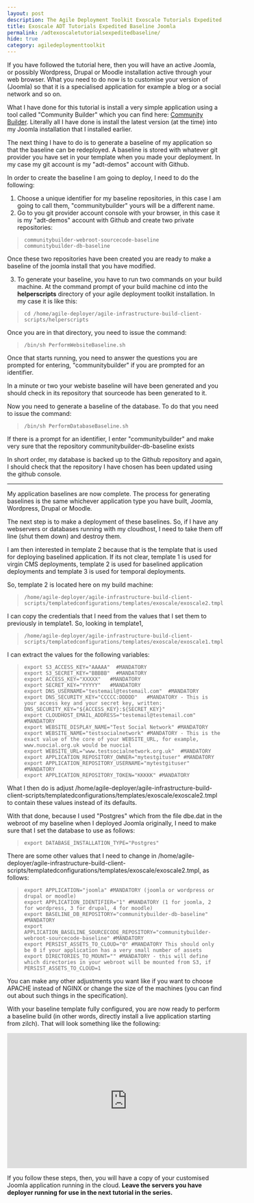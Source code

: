 ```yaml
---
layout: post
description: The Agile Deployment Toolkit Exoscale Tutorials Expedited Baseline Joomla
title: Exoscale ADT Tutorials Expedited Baseline Joomla
permalink: /adtexoscaletutorialsexpeditedbaseline/
hide: true
category: agiledeploymenttoolkit
---
```


If you have followed the tutorial here, then you will have an active Joomla, or possibly Wordpress, Drupal or Moodle installation active through your web browser.
What you need to do now is to customise your version of (Joomla) so that it is a specialised application for example a blog or a social network and so on. 

What I have done for this tutorial is install a very simple application using a tool called "Community Builder" which you can find here: [Community Builder](www.joomlapolis.com). Literally all I have done is install the latest version (at the time) into my Joomla installation that I installed earlier. 

The next thing I have to do is to generate a baseline of my application so that the baseline can be redeployed. A baseline is stored with whatever git provider you have set in your template when you made your deployment. In my case my git account is my "adt-demos" account with Github. 

In order to create the baseline I am going to deploy, I need to do the following:

1. Choose a unique identifier for my baseline repositories, in this case I am going to call them, "communitybuilder" yours will be a different name.
2. Go to you git provider account console with your browser, in this case it is my "adt-demos" account with Github and create two private repositories:

>     communitybuilder-webroot-sourcecode-baseline
>     communitybuilder-db-baseline

Once these two repositories have been created you are ready to make a baseline of the joomla install that you have modified. 

3. To generate your baseline, you have to run two commands on your build machine. At the command prompt of your build machine cd into the **helperscripts** directory of your agile deployment toolkit installation. In my case it is like this:

>     cd /home/agile-deployer/agile-infrastructure-build-client-scripts/helperscripts

Once you are in that directory, you need to issue the command:

>     /bin/sh PerformWebsiteBaseline.sh

Once that starts running, you need to answer the questions you are prompted for entering, "communitybuilder" if you are prompted for an identifier. 

In a minute or two your webiste baseline will have been generated and you should check in its repository that sourceode has been generated to it. 

Now you need to generate a baseline of the database. To do that you need to issue the command:

>     /bin/sh PerformDatabaseBaseline.sh

If there is a prompt for an identifier, I enter "communitybuilder" and make very sure that the repository communitybuilder-db-baseline exists

In short order, my database is backed up to the Github repository and again, I should check that the repository I have chosen has been updated using the github console.

-----------------------------------------------

My application baselines are now complete. The process for generating baselines is the same whichever application type you have built, Joomla, Wordpress, Drupal or Moodle. 

The next step is to make a deployment of these baselines. So, if I have any webservers or databases running with my cloudhost, I need to take them off line (shut them down) and destroy them. 

I am then interested in template 2 because that is the template that is used for deploying baselined application. If its not clear, template 1 is used for virgin CMS deployments, template 2 is used for baselined application deployments and template 3 is used for temporal deployments. 

So, template 2 is located here on my build machine:

>     /home/agile-deployer/agile-infrastructure-build-client-scripts/templatedconfigurations/templates/exoscale/exoscale2.tmpl

I can copy the credentials that I need from the values that I set them to previously in template1. So, looking in template1,

>     /home/agile-deployer/agile-infrastructure-build-client-scripts/templatedconfigurations/templates/exoscale/exoscale1.tmpl

I can extract the values for the following variables:

>     export S3_ACCESS_KEY="AAAAA"  #MANDATORY
>     export S3_SECRET_KEY="BBBBB"  #MANDATORY
>     export ACCESS_KEY="XXXXX"   #MANDATORY
>     export SECRET_KEY="YYYYY"   #MANDATORY
>     export DNS_USERNAME="testemail@testemail.com"  #MANDATORY
>     export DNS_SECURITY_KEY="CCCCC:DDDDD"   #MANDATORY - This is your access key and your secret key, written: DNS_SECURITY_KEY="${ACCESS_KEY}:${SECRET_KEY}"
>     export CLOUDHOST_EMAIL_ADDRESS="testemail@testemail.com" #MANDATORY
>     export WEBSITE_DISPLAY_NAME="Test Social Network" #MANDATORY
>     export WEBSITE_NAME="testsocialnetwork" #MANDATORY - This is the exact value of the core of your WEBSITE_URL, for example, www.nuocial.org.uk would be nuocial
>     export WEBSITE_URL="www.testsocialnetwork.org.uk"  #MANDATORY
>     export APPLICATION_REPOSITORY_OWNER="mytestgituser" #MANDATORY
>     export APPLICATION_REPOSITORY_USERNAME="mytestgituser" #MANDATORY
>     export APPLICATION_REPOSITORY_TOKEN="KKKKK" #MANDATORY

What I then do is adjust /home/agile-deployer/agile-infrastructure-build-client-scripts/templatedconfigurations/templates/exoscale/exoscale2.tmpl to contain these values instead of its defaults. 

With that done, because I used "Postgres" which from the file dbe.dat in the webroot of my baseline when I deployed Joomla originally, I need to make sure that I set the database to use as follows:

>     export DATABASE_INSTALLATION_TYPE="Postgres"

There are some other values that I need to change in /home/agile-deployer/agile-infrastructure-build-client-scripts/templatedconfigurations/templates/exoscale/exoscale2.tmpl, as follows:

>     export APPLICATION="joomla" #MANDATORY (joomla or wordpress or drupal or moodle)
>     export APPLICATION_IDENTIFIER="1" #MANDATORY (1 for joomla, 2 for wordpress, 3 for drupal, 4 for moodle)
>     export BASELINE_DB_REPOSITORY="communitybuilder-db-baseline" #MANDATORY
>     export APPLICATION_BASELINE_SOURCECODE_REPOSITORY="communitybuilder-webroot-sourcecode-baseline" #MANDATORY
>     export PERSIST_ASSETS_TO_CLOUD="0" #MANDATORY This should only be 0 if your application has a very small number of assets
>     export DIRECTORIES_TO_MOUNT="" #MANDATORY - this will define which directories in your webroot will be mounted from S3, if PERSIST_ASSETS_TO_CLOUD=1

You can make any other adjustments you want like if you want to choose APACHE instead of NGINX or change the size of the machines (you can find out about such things in the specification).

With your baseline template fully configured, you are now ready to perform a baseline build (in other words, directly install a live application starting from zilch).
That will look something like the following:

<iframe width="560" height="315" src="https://www.youtube.com/embed/JiweJOLr-R8" title="YouTube video player" frameborder="0" allow="accelerometer; autoplay; clipboard-write; encrypted-media; gyroscope; picture-in-picture" allowfullscreen></iframe>

If you follow these steps, then, you will have a copy of your customised Joomla application running in the cloud. 
**Leave the servers you have deployer running for use in the next tutorial in the series.**



